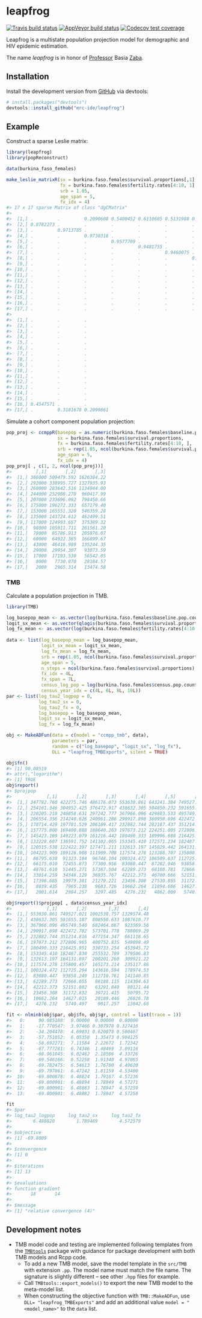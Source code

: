 
<!-- README.md is generated from README.Rmd. Please edit that file -->

# leapfrog

<!-- badges: start -->

[![Travis build
status](https://travis-ci.org/mrc-ide/leapfrog.svg?branch=master)](https://travis-ci.org/mrc-ide/leapfrog)
[![AppVeyor build
status](https://ci.appveyor.com/api/projects/status/github/mrc-ide/leapfrog?branch=master&svg=true)](https://ci.appveyor.com/project/mrc-ide/leapfrog)
[![Codecov test
coverage](https://codecov.io/gh/mrc-ide/leapfrog/branch/master/graph/badge.svg)](https://codecov.io/gh/mrc-ide/leapfrog?branch=master)
<!-- badges: end -->

Leapfrog is a multistate population projection model for demographic and
HIV epidemic estimation.

The name *leapfrog* is in honor of
[Professor](https://blogs.lshtm.ac.uk/alumni/2018/07/16/obituary-professor-basia-zaba/)
Basia
[Zaba](https://translate.google.co.uk/#view=home&op=translate&sl=pl&tl=en&text=%C5%BBaba).

## Installation

Install the development version from
[GitHub](https://github.com/mrc-ide/leapfrog) via devtools:

``` r
# install.packages("devtools")
devtools::install_github("mrc-ide/leapfrog")
```

## Example

Construct a sparse Leslie matrix:

``` r
library(leapfrog)
library(popReconstruct)

data(burkina_faso_females)

make_leslie_matrixR(sx = burkina.faso.females$survival.proportions[,1],
                    fx = burkina.faso.females$fertility.rates[4:10, 1],
                    srb = 1.05,
                    age_span = 5,
                    fx_idx = 4)
#> 17 x 17 sparse Matrix of class "dgCMatrix"
#>                                                                                                                                                  
#>  [1,] .         .         0.2090608 0.5400452 0.6110685 0.5131988 0.3952854 0.2440665 0.1012326 0.01816255 .        .         .         .        
#>  [2,] 0.8782273 .         .         .         .         .         .         .         .         .          .        .         .         .        
#>  [3,] .         0.9713785 .         .         .         .         .         .         .         .          .        .         .         .        
#>  [4,] .         .         0.9730318 .         .         .         .         .         .         .          .        .         .         .        
#>  [5,] .         .         .         0.9577709 .         .         .         .         .         .          .        .         .         .        
#>  [6,] .         .         .         .         0.9481755 .         .         .         .         .          .        .         .         .        
#>  [7,] .         .         .         .         .         0.9460075 .         .         .         .          .        .         .         .        
#>  [8,] .         .         .         .         .         .         0.9393766 .         .         .          .        .         .         .        
#>  [9,] .         .         .         .         .         .         .         0.9258789 .         .          .        .         .         .        
#> [10,] .         .         .         .         .         .         .         .         0.9052283 .          .        .         .         .        
#> [11,] .         .         .         .         .         .         .         .         .         0.87537666 .        .         .         .        
#> [12,] .         .         .         .         .         .         .         .         .         .          0.832338 .         .         .        
#> [13,] .         .         .         .         .         .         .         .         .         .          .        0.7736165 .         .        
#> [14,] .         .         .         .         .         .         .         .         .         .          .        .         0.6966118 .        
#> [15,] .         .         .         .         .         .         .         .         .         .          .        .         .         0.5928803
#> [16,] .         .         .         .         .         .         .         .         .         .          .        .         .         .        
#> [17,] .         .         .         .         .         .         .         .         .         .          .        .         .         .        
#>                                    
#>  [1,] .         .         .        
#>  [2,] .         .         .        
#>  [3,] .         .         .        
#>  [4,] .         .         .        
#>  [5,] .         .         .        
#>  [6,] .         .         .        
#>  [7,] .         .         .        
#>  [8,] .         .         .        
#>  [9,] .         .         .        
#> [10,] .         .         .        
#> [11,] .         .         .        
#> [12,] .         .         .        
#> [13,] .         .         .        
#> [14,] .         .         .        
#> [15,] .         .         .        
#> [16,] 0.4547571 .         .        
#> [17,] .         0.3181678 0.2099861
```

Simulate a cohort component population projection:

``` r
pop_proj <- ccmppR(basepop = as.numeric(burkina.faso.females$baseline.pop.counts),
                   sx = burkina.faso.females$survival.proportions,
                   fx = burkina.faso.females$fertility.rates[4:10, ],
                   srb = rep(1.05, ncol(burkina.faso.females$survival.proportions)),
                   age_span = 5,
                   fx_idx = 4)
pop_proj[ , c(1, 2, ncol(pop_proj))]
#>         [,1]       [,2]       [,3]
#>  [1,] 386000 509479.592 1626384.22
#>  [2,] 292000 338995.727 1327935.93
#>  [3,] 260000 283642.516 1134044.00
#>  [4,] 244000 252988.270  960417.99
#>  [5,] 207000 233696.092  798458.66
#>  [6,] 175000 196272.333  657179.40
#>  [7,] 153000 165551.320  546359.28
#>  [8,] 135000 143724.612  462499.51
#>  [9,] 117000 124993.657  375389.32
#> [10,]  98000 105911.711  261561.20
#> [11,]  78000  85786.913  205876.07
#> [12,]  60000  64922.365  166899.67
#> [13,]  43000  46416.989  135244.35
#> [14,]  29000  29954.307   93073.59
#> [15,]  17000  17193.530   56542.05
#> [16,]   8000   7730.870   28184.57
#> [17,]   2000   2965.314   13474.58
```

### TMB

Calculate a population projection in TMB.

``` r
library(TMB)

log_basepop_mean <- as.vector(log(burkina.faso.females$baseline.pop.counts))
logit_sx_mean <- as.vector(qlogis(burkina.faso.females$survival.proportions))
log_fx_mean <- as.vector(log(burkina.faso.females$fertility.rates[4:10, ]))
  
data <- list(log_basepop_mean = log_basepop_mean,
             logit_sx_mean = logit_sx_mean,
             log_fx_mean = log_fx_mean,
             srb = rep(1.05, ncol(burkina.faso.females$survival.proportions)),
             age_span = 5,
             n_steps = ncol(burkina.faso.females$survival.proportions),
             fx_idx = 4L,
             fx_span = 7L,
             census_log_pop = log(burkina.faso.females$census.pop.counts),
             census_year_idx = c(4L, 6L, 8L, 10L))
par <- list(log_tau2_logpop = 0,
            log_tau2_sx = 0,
            log_tau2_fx = 0,            
            log_basepop = log_basepop_mean,
            logit_sx = logit_sx_mean,
            log_fx = log_fx_mean)

obj <- MakeADFun(data = c(model = "ccmpp_tmb", data),
                 parameters = par,
                 random = c("log_basepop", "logit_sx", "log_fx"),
                 DLL = "leapfrog_TMBExports", silent = TRUE)

obj$fn()
#> [1] 90.08519
#> attr(,"logarithm")
#> [1] TRUE
obj$report()
#> $projpop
#>             [,1]       [,2]       [,3]       [,4]       [,5]       [,6]       [,7]        [,8]       [,9]      [,10]
#>  [1,] 347782.760 422275.746 486176.073 553630.861 643241.384 749527.021 872105.898 1002538.757 1157315.09 1329574.48
#>  [2,] 254161.346 304952.425 376472.917 438632.305 504850.232 591655.187 692887.659  808550.633  935229.19 1087610.77
#>  [3,] 220205.218 246858.631 297242.777 367966.096 429803.533 495749.540 581956.515  682464.667  797453.48  923569.56
#>  [4,] 206554.356 214240.626 240961.286 290917.898 360958.696 422472.782 488073.329  573701.778  673632.47  788069.29
#>  [5,] 178714.429 197781.529 206189.417 232882.744 282187.437 351214.816 412139.497  477154.347  561991.55  661118.65
#>  [6,] 157775.800 169400.888 188640.263 197673.212 224251.005 272806.965 340597.559  400752.835  465145.55  549098.49
#>  [7,] 145423.189 149223.079 161216.442 180490.333 189996.688 216425.951 264174.732  330733.254  390175.58  453945.72
#>  [8,] 132228.607 136591.752 141102.065 153345.410 172571.234 182487.830 208665.070  255532.709  320837.93  379506.83
#>  [9,] 120515.538 122422.397 127471.211 132613.197 145029.442 164131.897 174385.318  200201.260  246063.72  309921.22
#> [10,] 104223.909 109128.908 111909.708 117574.278 123288.707 135800.457 154648.144  165173.214  190514.79  235117.86
#> [11,]  86795.638  91323.184  96748.104 100324.472 106509.637 112725.294 125204.541  143616.594  154344.28  178974.53
#> [12,]  66175.010  72455.873  77300.956  83080.447  87282.946  93858.249 100464.102  112710.761  130408.74  141140.85
#> [13,]  48761.610  51445.271  57387.504  62289.273  68108.781  72666.055  79431.088   86188.115   97832.37  114304.63
#> [14,]  33014.259  34348.129  36935.767  42212.373  46700.666  52151.802  56669.823   63291.840   69719.96   80121.44
#> [15,]  17396.685  19979.381  21279.221  23456.308  27530.855  31172.832  35729.009   39721.415   45451.30   50795.72
#> [16,]   8039.435   7965.238   9683.726  10662.264  11894.666  14627.015  16866.585   20189.446   22717.25   26826.78
#> [17,]   2001.614   2984.257   3297.485   4276.232   4862.009   5740.497   7278.337    9017.257   11222.64   13042.68

obj$report()$projpop[ , data$census_year_idx]
#>             [,1]       [,2]        [,3]       [,4]
#>  [1,] 553630.861 749527.021 1002538.757 1329574.48
#>  [2,] 438632.305 591655.187  808550.633 1087610.77
#>  [3,] 367966.096 495749.540  682464.667  923569.56
#>  [4,] 290917.898 422472.782  573701.778  788069.29
#>  [5,] 232882.744 351214.816  477154.347  661118.65
#>  [6,] 197673.212 272806.965  400752.835  549098.49
#>  [7,] 180490.333 216425.951  330733.254  453945.72
#>  [8,] 153345.410 182487.830  255532.709  379506.83
#>  [9,] 132613.197 164131.897  200201.260  309921.22
#> [10,] 117574.278 135800.457  165173.214  235117.86
#> [11,] 100324.472 112725.294  143616.594  178974.53
#> [12,]  83080.447  93858.249  112710.761  141140.85
#> [13,]  62289.273  72666.055   86188.115  114304.63
#> [14,]  42212.373  52151.802   63291.840   80121.44
#> [15,]  23456.308  31172.832   39721.415   50795.72
#> [16,]  10662.264  14627.015   20189.446   26826.78
#> [17,]   4276.232   5740.497    9017.257   13042.68

fit <- nlminb(obj$par, obj$fn, obj$gr, control = list(trace = 1))
#>   0:     90.085188:  0.00000  0.00000  0.00000
#>   1:    -17.770547:  3.97466 0.307978 0.327416
#>   2:    -34.204478:  4.69031 0.620878 0.500467
#>   3:    -57.751052:  6.05358  1.35473 0.904125
#>   4:    -58.692271:  7.11584  2.22672  1.72342
#>   5:    -67.777281:  6.74346  1.48469  3.09116
#>   6:    -68.961045:  6.02462  2.18506  4.33726
#>   7:    -69.546166:  6.52258  1.91340  4.97065
#>   8:    -69.782475:  6.54613  1.76700  4.49620
#>   9:    -69.797861:  6.47242  1.81159  4.53400
#>  10:    -69.800878:  6.48824  1.79167  4.57236
#>  11:    -69.800901:  6.48894  1.78949  4.57271
#>  12:    -69.800901:  6.48883  1.78947  4.57259
#>  13:    -69.800901:  6.48882  1.78947  4.57258

fit              
#> $par
#> log_tau2_logpop     log_tau2_sx     log_tau2_fx 
#>        6.488820        1.789469        4.572579 
#> 
#> $objective
#> [1] -69.8009
#> 
#> $convergence
#> [1] 0
#> 
#> $iterations
#> [1] 13
#> 
#> $evaluations
#> function gradient 
#>       18       14 
#> 
#> $message
#> [1] "relative convergence (4)"
```

## Development notes

  - TMB model code and testing are implemented following templates from
    the [`TMBtools`](https://github.com/mlysy/TMBtools) package with
    guidance for package development with both TMB models and Rcpp code.
      - To add a new TMB model, save the model template in the `src/TMB`
        with extension `.pp`. The model name must match the file name.
        The signature is slightly different – see other `.hpp` files for
        example.
      - Call `TMBtools::export_models()` to export the new TMB model to
        the meta-model list.
      - When constructing the objective function with `TMB::MakeADFun`,
        use `DLL= "leapfrog_TMBExports"` and add an additional value
        `model = "<model_name>"` to the `data` list.
